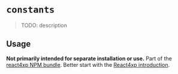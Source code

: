 # `constants`

> TODO: description

## Usage

**Not primarily intended for separate installation or use.** Part of the [react4xp NPM bundle](https://www.npmjs.com/package/react4xp). Better start with the [React4xp introduction](https://developer.enonic.com/templates/react4xp).
